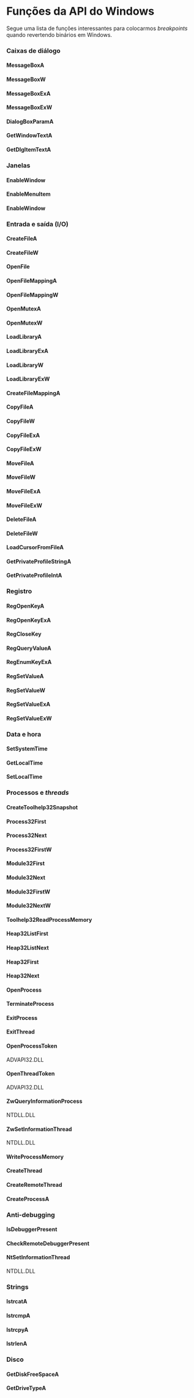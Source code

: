 # Funções da API do Windows

Segue uma lista de funções interessantes para colocarmos _breakpoints_ quando revertendo binários em Windows.

### Caixas de diálogo
#### MessageBoxA
#### MessageBoxW
#### MessageBoxExA
#### MessageBoxExW
#### DialogBoxParamA
#### GetWindowTextA
#### GetDlgItemTextA

### Janelas
#### EnableWindow
#### EnableMenuItem
#### EnableWindow

### Entrada e saída (I/O)
#### CreateFileA
#### CreateFileW
#### OpenFile
#### OpenFileMappingA
#### OpenFileMappingW
#### OpenMutexA
#### OpenMutexW
#### LoadLibraryA
#### LoadLibraryExA
#### LoadLibraryW
#### LoadLibraryExW
#### CreateFileMappingA
#### CopyFileA
#### CopyFileW
#### CopyFileExA
#### CopyFileExW
#### MoveFileA
#### MoveFileW
#### MoveFileExA
#### MoveFileExW
#### DeleteFileA
#### DeleteFileW
#### LoadCursorFromFileA
#### GetPrivateProfileStringA
#### GetPrivateProfileIntA

### Registro
#### RegOpenKeyA
#### RegOpenKeyExA
#### RegCloseKey
#### RegQueryValueA
#### RegEnumKeyExA
#### RegSetValueA
#### RegSetValueW
#### RegSetValueExA
#### RegSetValueExW

### Data e hora
#### SetSystemTime
#### GetLocalTime
#### SetLocalTime

### Processos e _threads_
#### CreateToolhelp32Snapshot
#### Process32First
#### Process32Next
#### Process32FirstW
#### Module32First
#### Module32Next
#### Module32FirstW
#### Module32NextW
#### Toolhelp32ReadProcessMemory
#### Heap32ListFirst
#### Heap32ListNext
#### Heap32First
#### Heap32Next
#### OpenProcess
#### TerminateProcess
#### ExitProcess
#### ExitThread
#### OpenProcessToken
ADVAPI32.DLL
#### OpenThreadToken
ADVAPI32.DLL
#### ZwQueryInformationProcess
NTDLL.DLL
#### ZwSetInformationThread
NTDLL.DLL
#### WriteProcessMemory
#### CreateThread
#### CreateRemoteThread
#### CreateProcessA

### Anti-debugging
#### IsDebuggerPresent
#### CheckRemoteDebuggerPresent
#### NtSetInformationThread
NTDLL.DLL

### Strings
#### lstrcatA
#### lstrcmpA
#### lstrcpyA
#### lstrlenA

### Disco
#### GetDiskFreeSpaceA
#### GetDriveTypeA